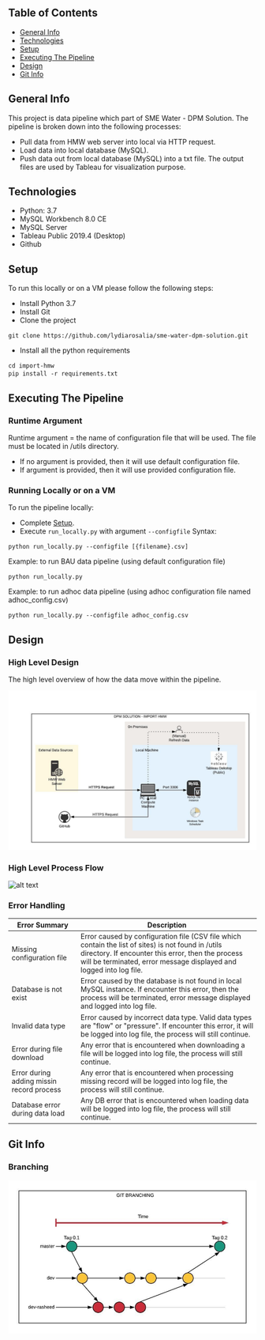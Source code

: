 ## Table of Contents
* [General Info](#General-Info)
* [Technologies](#Technologies)
* [Setup](#Setup)
* [Executing The Pipeline](#Executing-The-Pipeline)
* [Design](#Design)
* [Git Info](#Git-Info)

## General Info
This project is data pipeline which part of SME Water - DPM Solution. The pipeline is broken down into the following processes:
* Pull data from HMW web server into local via HTTP request.
* Load data into local database (MySQL).
* Push data out from local database (MySQL) into a txt file. The output files are used by Tableau for visualization purpose.

## Technologies
* Python: 3.7
* MySQL Workbench 8.0 CE
* MySQL Server
* Tableau Public 2019.4 (Desktop)
* Github
	
## Setup
To run this locally or on a VM please follow the following steps:
* Install Python 3.7
* Install Git
* Clone the project
```
git clone https://github.com/lydiarosalia/sme-water-dpm-solution.git
```

* Install all the python requirements
```
cd import-hmw
pip install -r requirements.txt
```

## Executing The Pipeline
### Runtime Argument
Runtime argument = the name of configuration file that will be used.
The file must be located in /utils directory.

* If no argument is provided, then it will use default configuration file.
* If argument is provided, then it will use provided configuration file.
  
### Running Locally or on a VM
To run the pipeline locally:
* Complete [Setup](#setup).
* Execute `run_locally.py` with argument `--configfile`
Syntax:
```
python run_locally.py --configfile [{filename}.csv]
```
Example: to run BAU data pipeline (using default configuration file)
```
python run_locally.py
```
Example: to run adhoc data pipeline (using adhoc configuration file named adhoc_config.csv)
```
python run_locally.py --configfile adhoc_config.csv
```
## Design
### High Level Design
The high level overview of how the data move within the pipeline.

![alt text](import-hmw/images/high-level-design-v02.jpeg)

### High Level Process Flow
![alt text](import-hmw/images/high-level-process-flow-v01.jpeg)

### Error Handling
|Error Summary|Description|
|----------|-----------|
|Missing configuration file| Error caused by configuration file (CSV file which contain the list of sites) is not found in /utils directory. If encounter this error, then the process will be terminated, error message displayed and logged into log file.|
|Database is not exist| Error caused by the database is not found in local MySQL instance. If encounter this error, then the process will be terminated, error message displayed and logged into log file.|
|Invalid data type| Error caused by incorrect data type. Valid data types are "flow" or "pressure". If encounter this error, it will be logged into log file, the process will still continue.|
|Error during file download| Any error that is encountered when downloading a file will be logged into log file, the process will still continue.|
|Error during adding missin record process| Any error that is encountered when processing missing record will be logged into log file, the process will still continue.|
|Database error during data load| Any DB error that is encountered when loading data will be logged into log file, the process will still continue.|


## Git Info
### Branching
![alt text](import-hmw/images/git-branching-v01.jpeg)

